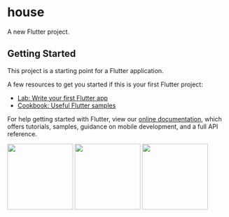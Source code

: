 # house

A new Flutter project.

## Getting Started

This project is a starting point for a Flutter application.

A few resources to get you started if this is your first Flutter project:

- [Lab: Write your first Flutter app](https://flutter.dev/docs/get-started/codelab)
- [Cookbook: Useful Flutter samples](https://flutter.dev/docs/cookbook)

For help getting started with Flutter, view our
[online documentation](https://flutter.dev/docs), which offers tutorials,
samples, guidance on mobile development, and a full API reference.

<div>
<img src ="https://user-images.githubusercontent.com/40968259/184923263-bd06dc17-775b-4983-b3e8-824422d0f311.png" width="150" gieght="220">
<img src ="https://user-images.githubusercontent.com/40968259/184923724-bda837ca-c768-4344-aaca-c6eb04b2eb63.png" width="150" gieght="220">
<img src ="https://user-images.githubusercontent.com/40968259/184924184-0b9d9380-83c9-437c-a50d-7d2109dbd021.png" width="150" gieght="220">

</div>
